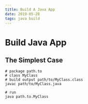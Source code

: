 ```yaml
---
title: Build A Java App
date: 2019-05-28
tags: java build
---
```


# Build Java App

## The Simplest Case

````shell
# package path.to
# class MyClass
# build output path/to/MyClass.class
javac path/to/MyClass.java

# run
java path.to.MyClass

````

